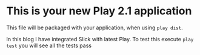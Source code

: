 This is your new Play 2.1 application
=====================================

This file will be packaged with your application, when using `play dist`.

In this blog I have integrated Slick with latest Play. To test this execute `play test` you will see all the tests pass


